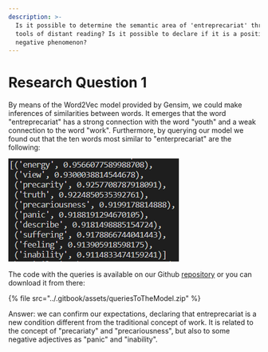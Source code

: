 ```yaml
---
description: >-
  Is it possible to determine the semantic area of 'entreprecariat' through the
  tools of distant reading? Is it possible to declare if it is a positive or
  negative phenomenon?
---
```


# Research Question 1

By means of the Word2Vec model provided by Gensim, we could make inferences of similarities between words. It emerges that the word "entreprecariat" has a strong connection with the word "youth" and a weak connection to the word "work". Furthermore, by querying our model we found out that the ten words most similar to "enterprecariat" are the following:

![](../.gitbook/assets/image.png)&#x20;

The code with the queries is available on our Github [repository](https://github.com/Entreprecariat/Entreprecariat) or you can download it from there:

{% file src="../.gitbook/assets/queriesToTheModel.zip" %}

Answer: we can confirm our expectations, declaring that entreprecariat is a new condition different from the traditional concept of work. It is related to the concept of "precariaty" and "precariousness", but also to some negative adjectives as "panic" and "inability".&#x20;
